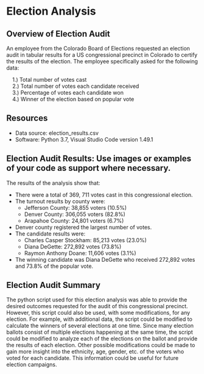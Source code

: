# Election Analysis

## Overview of Election Audit
An employee from the Colorado Board of Elections requested an election audit in tabular results for a US congressional precinct in Colorado to certify the results of the election.  The employee specifically asked for the following data:

&nbsp; &nbsp; 1.) Total number of votes cast<br />
&nbsp; &nbsp; 2.) Total number of votes each candidate received<br />
&nbsp; &nbsp; 3.) Percentage of votes each candidate won<br />
&nbsp; &nbsp; 4.) Winner of the election based on popular vote

## Resources
- Data source: election_results.csv
- Software: Python 3.7, Visual Studio Code version 1.49.1

## Election Audit Results: Use images or examples of your code as support where necessary.
The results of the analysis show that:
 - There were a total of 369, 711 votes cast in this congressional election.
 - The turnout results by county were:
    - Jefferson County: 38,855 voters (10.5%)<br />
    - Denver County: 306,055 voters (82.8%)<br />
    - Arapahoe County: 24,801 voters (6.7%)
 - Denver county registered the largest number of votes.
 - The candidate results were:
    - Charles Casper Stockham: 85,213 votes (23.0%)<br />
    - Diana DeGette: 272,892 votes (73.8%)<br /> 
    - Raymon Anthony Doane: 11,606 votes (3.1%)
 - The winning candidate was Diana DeGette who received 272,892 votes and 73.8% of the popular vote.

## Election Audit Summary

The python script used for this election analysis was able to provide the desired outcomes requested for the audit of this congressional precinct.  However, this script could also be used, with some modifications, for any election.  For example, with additional data, the script could be modified to calculate the winners of several elections at one time.  Since many election ballots consist of multiple elections happening at the same time, the script could be modified to analyze each of the elections on the ballot and provide the results of each election.   Other possible modifications could be made to gain more insight into the ethnicity, age, gender, etc. of the voters who voted for each candidate.  This information could be useful for future election campaigns.
